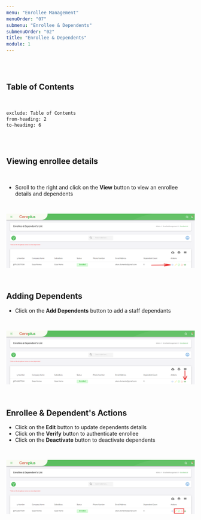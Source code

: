 ```yaml
---
menu: "Enrollee Management"
menuOrder: "07"
submenu: "Enrollee & Dependents"
submenuOrder: "02"
title: "Enrollee & Dependents"
module: 1
---
```


<br />
<br />

## Table of Contents

<br />

```toc
exclude: Table of Contents
from-heading: 2
to-heading: 6
```

<br />
<br />

## Viewing enrollee details

<br />

- Scroll to the right and click on the **View** button to view an enrollee details and dependents

<br />

![Careplus Enrolle & Dependants List View](images/CareplusEnrolle&DependentsListView.png "Enrolle & Dependants List View")

<br />

## Adding Dependents

- Click on the **Add Dependents** button to add a staff dependants

<br />

![Careplus Enrolle & Dependents List Add Dependent](images/CareplusEnrolle&DependentsListAddDependent.png "Enrolle & Dependents List Add Dependent")

<br />

## Enrollee & Dependent's Actions

- Click on the **Edit** button to update dependents details
- Click on the **Verify** button to authenticate enrollee
- Click on the **Deactivate** button to deactivate dependents

<br />

![Careplus Enrolle & Dependents List Actions](images/CareplusEnrolle&DependentsListActions.png "Enrolle & Dependents List Actions")

<br />
